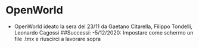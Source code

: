 # OpenWorld
- OpenWorld ideato la sera del 23/11 da Gaetano Citarella, Filippo Tondelli, Leonardo Cagossi
##Successi:
-5/12/2020: Impostare come schermo un file .tmx e riuscirci a lavorare sopra
